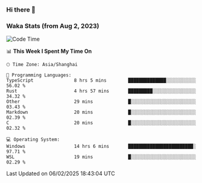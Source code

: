 ### Hi there 👋

### Waka Stats (from Aug 2, 2023)

<!--START_SECTION:waka-->
![Code Time](http://img.shields.io/badge/Code%20Time-643%20hrs%205%20mins-blue)

📊 **This Week I Spent My Time On** 

```text
🕑︎ Time Zone: Asia/Shanghai

💬 Programming Languages: 
TypeScript               8 hrs 5 mins        ██████████████░░░░░░░░░░░   56.02 % 
Rust                     4 hrs 57 mins       █████████░░░░░░░░░░░░░░░░   34.32 % 
Other                    29 mins             █░░░░░░░░░░░░░░░░░░░░░░░░   03.43 % 
Markdown                 20 mins             █░░░░░░░░░░░░░░░░░░░░░░░░   02.39 % 
C                        20 mins             █░░░░░░░░░░░░░░░░░░░░░░░░   02.32 % 

💻 Operating System: 
Windows                  14 hrs 6 mins       ████████████████████████░   97.71 % 
WSL                      19 mins             █░░░░░░░░░░░░░░░░░░░░░░░░   02.29 % 
```


 Last Updated on 06/02/2025 18:43:04 UTC
<!--END_SECTION:waka-->
